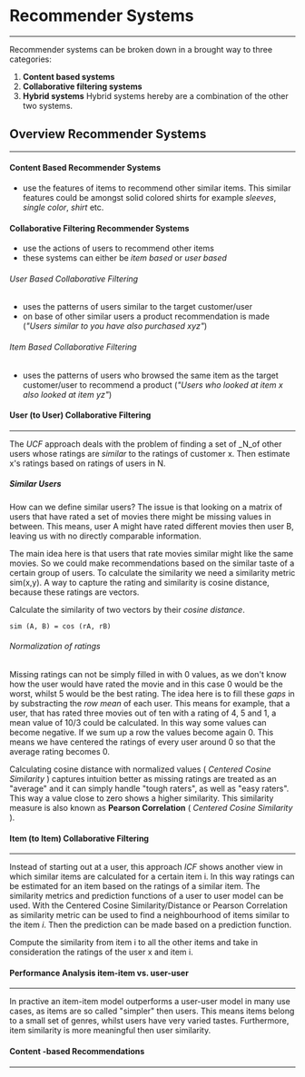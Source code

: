 # Recommender Systems
______________________

Recommender systems can be broken down in a brought way to three categories:
1) **Content based systems**
2) **Collaborative filtering systems**
3) **Hybrid systems**
Hybrid systems hereby are a combination of the other two systems.

## Overview Recommender Systems
_______________________________

#### Content Based Recommender Systems
- use the features of items to recommend other similar items. This similar features could be amongst solid colored shirts for example _sleeves_, _single color_, _shirt_ etc.

#### Collaborative Filtering Recommender Systems
- use the actions of users to recommend other items
- these systems can either be _item based_ or _user based_

###### User Based Collaborative Filtering
- uses the patterns of users similar to the target customer/user
- on base of other similar users a product recommendation is made (_"Users similar to you have also purchased xyz"_)

###### Item Based Collaborative Filtering
- uses the patterns of users who browsed the same item as the target customer/user to recommend a product (_"Users who looked at item x also looked at item yz"_)

#### User (to User) Collaborative Filtering
________________________________
The _UCF_ approach deals with the problem of finding a set of _N_of other users whose ratings are _similar_ to the ratings of customer x.
Then estimate x's ratings based on ratings of users in N.

##### Similar Users
How can we define similar users? The issue is that looking on a matrix of users that have rated a set of movies
there might be missing values in between. This means, user A might have rated different movies then user B, leaving
us with no directly comparable information.

The main idea here is that users that rate movies similar might like the same movies. So we could make recommendations based
on the similar taste of a certain group of users. To calculate the similarity we need a similarity metric sim(x,y).
A way to capture the rating and similarity is cosine distance, because these ratings are vectors.

Calculate the similarity of two vectors by their _cosine distance_.

```
sim (A, B) = cos (rA, rB)
```

###### Normalization of ratings
Missing ratings can not be simply filled in with 0 values, as we don't know how the user would have rated the movie and in this case 0 would be the worst, whilst 5 would be the best rating. The idea here is to fill these _gaps_ in by substracting the _row mean_ of each user. This means for example, that a user, that has rated three movies out of ten with a rating of 4, 5 and 1, a mean value of 10/3 could be calculated. In this way some values can become negative.
If we sum up a row the values become again 0. This means we have centered the ratings of every user around 0 so that the average rating becomes 0.

Calculating cosine distance with normalized values ( _Centered Cosine Similarity_ ) captures intuition better as missing ratings are treated as an "average" and it can simply handle "tough raters", as well as "easy raters". This way a value close to zero shows a higher similarity.
This similarity measure is also known as **Pearson Correlation** ( _Centered Cosine Similarity_ ).

#### Item (to Item) Collaborative Filtering
__________________________

Instead of starting out at a user, this approach _ICF_ shows another view in which similar items are calculated for a certain item i. In this way ratings can be estimated for an item based on the ratings of a similar item. The similarity metrics and prediction functions of a user to user model can be used. With the Centered Cosine Similarity/Distance or Pearson Correlation as similarity metric can be used to find a neighbourhood of items similar to the item _i_. Then the prediction can be made based on a prediction function.

Compute the similarity from item i to all the other items and take in consideration the ratings of the user x and item i.

#### Performance Analysis item-item vs. user-user
________________________________

In practive an item-item model outperforms a user-user model in many use cases, as items are so called "simpler" then users. This means items belong to a small set of genres, whilst users have very varied tastes. Furthermore, item similarity is more meaningful then user similarity.

#### Content -based Recommendations
_________________________________
